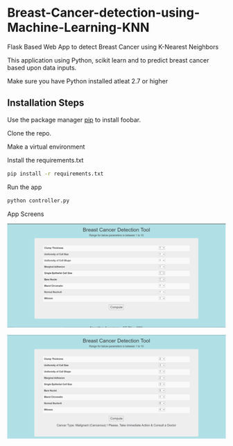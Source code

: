 # Breast-Cancer-detection-using-Machine-Learning-KNN
Flask Based Web App to detect Breast Cancer using K-Nearest Neighbors

This application using Python, scikit learn and to predict breast cancer based upon data inputs.

Make sure you have Python installed atleat 2.7 or higher

## Installation Steps

Use the package manager [pip](https://pip.pypa.io/en/stable/) to install foobar.

Clone the repo.

Make a virtual environment

Install the requirements.txt

```bash
pip install -r requirements.txt
```

Run the app

```bash
python controller.py
```

App Screens

![alt text](https://github.com/vinaypatil03/breast-cancer-detection-using-machine-learning-knn/blob/master/images/Screen1.PNG?raw=true)

![alt text](https://github.com/vinaypatil03/breast-cancer-detection-using-machine-learning-knn/blob/master/images/Screen2.PNG?raw=true)

